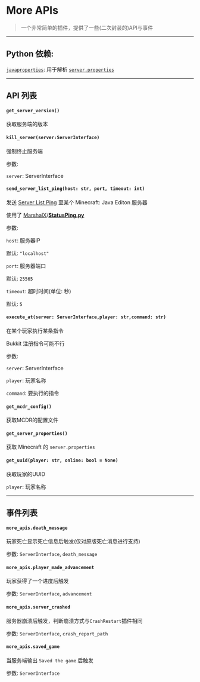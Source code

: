 # More APIs

>   一个非常简单的插件，提供了一些(二次封装的)API与事件



---

## Python 依赖:

[`javaproperties`](https://pypi.org/project/javaproperties/): 用于解析 [`server.properties`](https://minecraft.fandom.com/zh/wiki/Server.properties)



---

## API 列表

#### `get_server_version()`

获取服务端的版本



#### `kill_server(server:ServerInterface)`

强制终止服务端

参数:

`server`: ServerInterface

#### `send_server_list_ping(host: str, port, timeout: int)`

发送 [Server List Ping](https://wiki.vg/Server_List_Ping) 至某个 Minecraft: Java Editon 服务器

使用了 [MarshalX](https://gist.github.com/MarshalX)/**[StatusPing.py](https://gist.github.com/MarshalX/40861e1d02cbbc6f23acd3eced9db1a0)**

参数:

`host`:  服务器IP

默认: `"localhost"`

`port`: 服务器端口

默认: `25565`

`timeout`: 超时时间(单位: 秒)

默认: `5`



#### `execute_at(server: ServerInterface,player: str,command: str)`

在某个玩家执行某条指令

Bukkit 注册指令可能不行

参数:

`server`: ServerInterface

`player`: 玩家名称

`command`: 要执行的指令



#### `get_mcdr_config()`

获取MCDR的配置文件



#### `get_server_properties()`

获取 Minecraft 的 `server.properties`



#### `get_uuid(player: str, online: bool = None)`

获取玩家的UUID

`player`: 玩家名称



---

## 事件列表

#### `more_apis.death_message`

玩家死亡显示死亡信息后触发(仅对原版死亡消息进行支持)

参数: `ServerInterface`, `death_message`



#### `more_apis.player_made_advancement`

玩家获得了一个进度后触发

参数: `ServerInterface`, `advancement`



#### `more_apis.server_crashed`

服务器崩溃后触发，判断崩溃方式与`CrashRestart`插件相同

参数: `ServerInterface`, `crash_report_path`



#### `more_apis.saved_game`

当服务端输出 `Saved the game` 后触发

参数: `ServerInterface`
